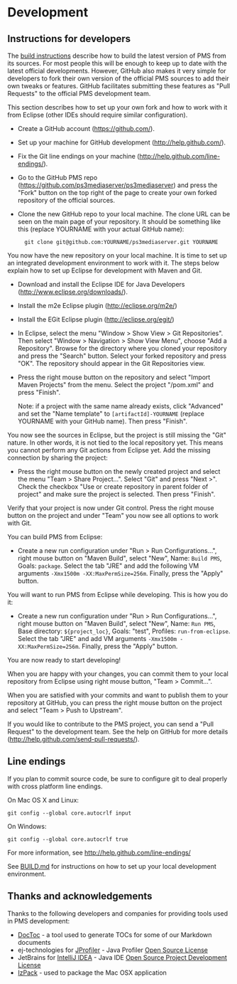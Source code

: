 # Development

## Instructions for developers

The [build instructions](https://github.com/ps3mediaserver/ps3mediaserver/blob/master/BUILD.md)
describe how to build the latest version of PMS from its
sources. For most people this will be enough to keep up to date with the latest
official developments. However, GitHub also makes it very simple for developers
to fork their own version of the official PMS sources to add their own tweaks
or features. GitHub facilitates submitting these features as "Pull Requests" to
the official PMS development team.

This section describes how to set up your own fork and how to work with it from
Eclipse (other IDEs should require similar configuration).

* Create a GitHub account (https://github.com/).

* Set up your machine for GitHub development (http://help.github.com/).

* Fix the Git line endings on your machine (http://help.github.com/line-endings/).

* Go to the GitHub PMS repo (https://github.com/ps3mediaserver/ps3mediaserver)
   and press the "Fork" button on the top right of the page to create your own
   forked repository of the official sources.

* Clone the new GitHub repo to your local machine. The clone URL can be seen
   on the main page of your repository. It should be something like this
   (replace YOURNAME with your actual GitHub name):

        git clone git@github.com:YOURNAME/ps3mediaserver.git YOURNAME

You now have the new repository on your local machine. It is time to set up an
integrated development environment to work with it. The steps below explain how
to set up Eclipse for development with Maven and Git.

* Download and install the Eclipse IDE for Java Developers (http://www.eclipse.org/downloads/).

* Install the m2e Eclipse plugin (http://eclipse.org/m2e/)

* Install the EGit Eclipse plugin (http://eclipse.org/egit/)

* In Eclipse, select the menu "Window > Show View > Git Repositories". Then
   select "Window > Navigation > Show View Menu", choose "Add a Repository".
   Browse for the directory where you cloned your repository and press the
   "Search" button. Select your forked repository and press "OK".
   The repository should appear in the Git Repositories view.

* Press the right mouse button on the repository and select "Import Maven
   Projects" from the menu. Select the project "/pom.xml" and press "Finish".

   Note: if a project with the same name already exists, click "Advanced" and
   set the "Name template" to `[artifactId]-YOURNAME` (replace YOURNAME with
   your GitHub name). Then press "Finish".

You now see the sources in Eclipse, but the project is still missing the "Git"
nature. In other words, it is not tied to the local repository yet. This means
you cannot perform any Git actions from Eclipse yet. Add the missing connection
by sharing the project:

* Press the right mouse button on the newly created project and select the
   menu "Team > Share Project...". Select "Git" and press "Next >".
   Check the checkbox "Use or create repository in parent folder of project"
   and make sure the project is selected. Then press "Finish".

Verify that your project is now under Git control. Press the right mouse
button on the project and under "Team" you now see all options to work with
Git.

You can build PMS from Eclipse:

* Create a new run configuration under "Run > Run Configurations...", right
   mouse button on "Maven Build", select "New", Name: `Build PMS`, Goals:
   `package`. Select the tab "JRE" and add the following VM arguments
   `-Xmx1500m -XX:MaxPermSize=256m`. Finally, press the "Apply" button.

You will want to run PMS from Eclipse while developing. This is how you do it:

* Create a new run configuration under "Run > Run Configurations...", right
   mouse button on "Maven Build", select "New", Name: `Run PMS`, Base
   directory: `${project_loc}`, Goals: "test", Profiles: `run-from-eclipse`.
   Select the tab "JRE" and add VM arguments `-Xmx1500m -XX:MaxPermSize=256m`.
   Finally, press the "Apply" button.

You are now ready to start developing!

When you are happy with your changes, you can commit them to your local
repository from Eclipse using right mouse button, "Team > Commit...".

When you are satisfied with your commits and want to publish them to your
repository at GitHub, you can press the right mouse button on the project and
select "Team > Push to Upstream".

If you would like to contribute to the PMS project, you can send a "Pull
Request" to the development team. See the help on GitHub for more details
(http://help.github.com/send-pull-requests/).

## Line endings

If you plan to commit source code, be sure to configure git to deal properly with
cross platform line endings.

On Mac OS X and Linux:

    git config --global core.autocrlf input

On Windows:

    git config --global core.autocrlf true

For more information, see http://help.github.com/line-endings/

See [BUILD.md](https://github.com/ps3mediaserver/ps3mediaserver/blob/master/BUILD.md)
for instructions on how to set up your local development environment.

## Thanks and acknowledgements

Thanks to the following developers and companies for providing tools used in PMS development:

* [DocToc](https://github.com/thlorenz/doctoc) - a tool used to generate TOCs for some of our Markdown documents
* ej-technologies for [JProfiler](http://www.ej-technologies.com/products/jprofiler/overview.html) - Java Profiler [Open Source License](http://www.ej-technologies.com/buy/jprofiler/openSource/enter)
* JetBrains for [IntelliJ IDEA](https://www.jetbrains.com/idea/) - Java IDE [Open Source Project Development License](https://www.jetbrains.com/idea/opensource/license.html)
* [IzPack](http://izpack.org/) - used to package the Mac OSX application
